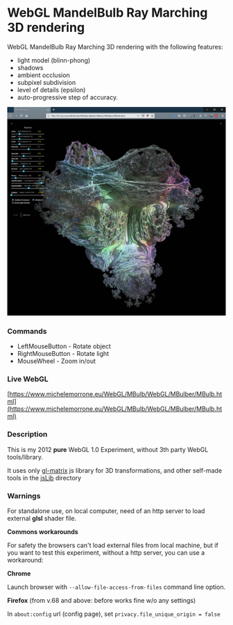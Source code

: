 # WebGL MandelBulb Ray Marching 3D rendering

WebGL MandelBulb Ray Marching 3D rendering with the following features:
- light model (blinn-phong)
- shadows
- ambient occlusion
- subpixel subdivision
- level of details (epsilon)
- auto-progressive step of accuracy.

![](https://raw.githubusercontent.com/BrutPitt/wglMandelBulber/master/screenShots/mbulb.jpg)

### Commands
- LeftMouseButton - Rotate object
- RightMouseButton - Rotate light
- MouseWheel - Zoom in/out

### Live WebGL
[https://www.michelemorrone.eu/WebGL/MBulb/WebGL/MBulber/MBulb.html](https://www.michelemorrone.eu/WebGL/MBulb/WebGL/MBulber/MBulb.html)

### Description

This is my 2012 **pure** WebGL 1.0 Experiment, without 3th party WebGL tools/library.

It uses only [gl-matrix](https://github.com/toji/gl-matrix) js library for 3D transformations, and other self-made tools in the [jsLib](https://github.com/BrutPitt/wglMandelBulber/tree/master/jsLib) directory

### Warnings
For standalone use, on local computer, need of an http server to load external **glsl** shader file.

**Commons workarounds**

For safety the browsers can't load external files from local machine, but if you want to test this experiment, without a http server, you can use a workaround:


**Chrome** 

Launch browser with `--allow-file-access-from-files` command line option.

**Firefox** (from v.68 and above: before works fine w/o any settings)

In `about:config` url (config page), set `privacy.file_unique_origin = false`